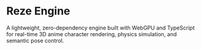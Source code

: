 # Reze Engine

A lightweight, zero-dependency engine built with WebGPU and TypeScript for real-time 3D anime character rendering, physics simulation, and semantic pose control.
